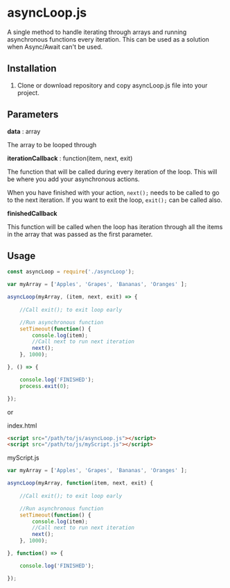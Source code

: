 # asyncLoop.js

A single method to handle iterating through arrays and running asynchronous functions every iteration. This can be used as a solution when Async/Await can't be used.

## Installation

1. Clone or download repository and copy asyncLoop.js file into your project.

## Parameters

**data** : array

The array to be looped through

**iterationCallback** : function(item, next, exit)

The function that will be called during every iteration of the loop. This will be where you add your asynchronous actions. 

When you have finished with your action, `next();` needs to be called to go to the next iteration. If you want to exit the loop, `exit();` can be called also.

**finishedCallback**

This function will be called when the loop has iteration through all the items in the array that was passed as the first parameter.


## Usage

```javascript 
const asyncLoop = require('./asyncLoop');

var myArray = ['Apples', 'Grapes', 'Bananas', 'Oranges' ];

asyncLoop(myArray, (item, next, exit) => {
    
    //Call exit(); to exit loop early

    //Run asynchronous function
    setTimeout(function() {
        console.log(item);
        //Call next to run next iteration
        next();
    }, 1000);

}, () => {

    console.log('FINISHED');
    process.exit(0);

});

```

or

index.html
```html
<script src="/path/to/js/asyncLoop.js"></script>
<script src="/path/to/js/myScript.js"></script>
```

myScript.js
```javascript 
var myArray = ['Apples', 'Grapes', 'Bananas', 'Oranges' ];

asyncLoop(myArray, function(item, next, exit) {
    
    //Call exit(); to exit loop early

    //Run asynchronous function
    setTimeout(function() {
        console.log(item);
        //Call next to run next iteration
        next();
    }, 1000);

}, function() => {

    console.log('FINISHED');

});

```
